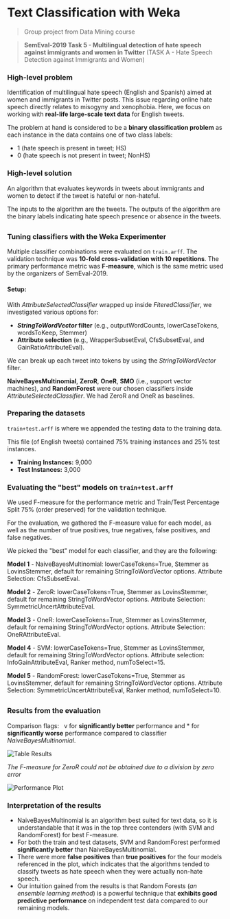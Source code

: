 # Text Classification with Weka
> Group project from Data Mining course

> **SemEval-2019 Task 5 - Multilingual detection of hate speech against immigrants and women in Twitter** 
> (TASK A - Hate Speech Detection against Immigrants and Women)


### High-level problem
Identification of multilingual hate speech (English and Spanish) aimed at women and immigrants in Twitter posts. This issue regarding online hate speech directly relates to misogyny and xenophobia. Here, we focus on working with **real-life large-scale text data** for English tweets.

The problem at hand is considered to be a **binary classification problem** as each instance in the data contains one of two class labels: 
- 1 (hate speech is present in tweet; HS) 
- 0 (hate speech is not present in tweet; NonHS)


### High-level solution
An algorithm that evaluates keywords in tweets about immigrants and women to detect if the tweet is hateful or non-hateful. 

The inputs to the algorithm are the tweets. The outputs of the algorithm are the binary labels indicating hate speech presence or absence in the tweets.

##

### Tuning classifiers with the Weka Experimenter

Multiple classifier combinations were evaluated on `train.arff`. The validation technique was **10-fold cross-validation with 10 repetitions**. The primary performance metric was **F-measure**, which is the same metric used by the organizers of SemEval-2019.

#### Setup: 
With *AttributeSelectedClassifier* wrapped up inside *FiteredClassifier*, we investigated various options for: 
- ***StringToWordVector* filter** (e.g., outputWordCounts, lowerCaseTokens, wordsToKeep, Stemmer)
- **Attribute selection** (e.g., WrapperSubsetEval, CfsSubsetEval, and GainRatioAttributeEval).

We can break up each tweet into tokens by using the *StringToWordVector* filter.

**NaiveBayesMultinomial**, **ZeroR**, **OneR**, **SMO** (i.e., support vector machines), and **RandomForest** were our chosen classifiers inside *AttributeSelectedClassifier*. We had ZeroR and OneR as baselines.


### Preparing the datasets
`train+test.arff` is where we appended the testing data to the training data.

This file (of English tweets) contained 75% training instances and 25% test instances.
- **Training Instances:** 9,000
- **Test Instances:** 3,000


### Evaluating the "best" models on `train+test.arff`

We used F-measure for the performance metric and Train/Test Percentage Split 75% (order preserved) for the validation technique. 

For the evaluation, we gathered the F-measure value for each model, as well as the number of true positives, true negatives, false positives, and false negatives.

We picked the "best" model for each classifier, and they are the following:

**Model 1** - NaiveBayesMultinomial: lowerCaseTokens=True, Stemmer as LovinsStemmer, default for remaining StringToWordVector options. Attribute Selection: CfsSubsetEval.

**Model 2** - ZeroR: lowerCaseTokens=True, Stemmer as LovinsStemmer, default for remaining StringToWordVector options. Attribute Selection: SymmetricUncertAttributeEval.

**Model 3** - OneR: lowerCaseTokens=True, Stemmer as LovinsStemmer, default for remaining StringToWordVector options. Attribute Selection: OneRAttributeEval.

**Model 4** - SVM: lowerCaseTokens=True, Stemmer as LovinsStemmer, default for remaining StringToWordVector options. Attribute selection: InfoGainAttributeEval, Ranker method, numToSelect=15.

**Model 5** - RandomForest: lowerCaseTokens=True, Stemmer as LovinsStemmer, default for remaining StringToWordVector options. Attribute Selection: SymmetricUncertAttributeEval, Ranker method, numToSelect=10.

##

### Results from the evaluation
Comparison flags: &nbsp; v for **significantly better** performance and * for **significantly worse** performance compared to classifier *NaiveBayesMultinomial*.

![Table Results](https://user-images.githubusercontent.com/96803412/148700898-f3438345-9aca-4810-9245-0d79c2710c63.png)

*The F-measure for ZeroR could not be obtained due to a division by zero error*

![Performance Plot](https://user-images.githubusercontent.com/96803412/148705423-b63169e0-a14e-4d7d-8d4f-0ee2e80c55b6.png)

### Interpretation of the results
- NaiveBayesMultinomial is an algorithm best suited for text data, so it is understandable that it was in the top three contenders (with SVM and RandomForest) for best F-measure. 
- For both the train and test datasets, SVM and RandomForest performed **significantly better** than NaiveBayesMultinomial.
- There were more **false positives** than **true positives** for the four models referenced in the plot, which indicates that the algorithms tended to classify tweets as hate speech when they were actually non-hate speech.
- Our intuition gained from the results is that Random Forests (*an ensemble learning method*) is a powerful technique that **exhibits good predictive performance** on independent test data compared to our remaining models. 
